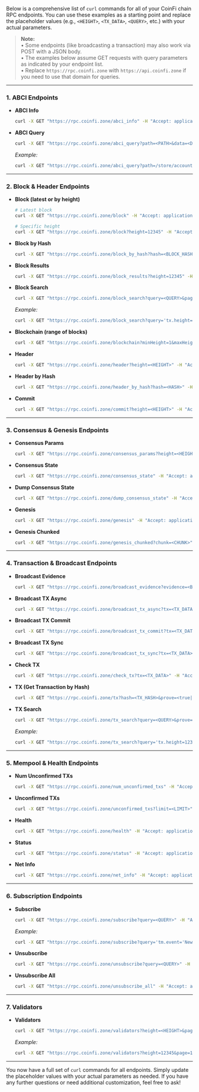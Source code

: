 Below is a comprehensive list of `curl` commands for all of your CoinFi chain RPC endpoints. You can use these examples as a starting point and replace the placeholder values (e.g., `<HEIGHT>`, `<TX_DATA>`, `<QUERY>`, etc.) with your actual parameters.

> **Note:**  
> • Some endpoints (like broadcasting a transaction) may also work via POST with a JSON body.  
> • The examples below assume GET requests with query parameters as indicated by your endpoint list.  
> • Replace `https://rpc.coinfi.zone` with `https://api.coinfi.zone` if you need to use that domain for queries.

---

### 1. ABCI Endpoints

- **ABCI Info**  
  ```sh
  curl -X GET "https://rpc.coinfi.zone/abci_info" -H "Accept: application/json"
  ```

- **ABCI Query**  
  ```sh
  curl -X GET "https://rpc.coinfi.zone/abci_query?path=<PATH>&data=<DATA>&height=<HEIGHT>&prove=<true|false>" -H "Accept: application/json"
  ```
  _Example:_  
  ```sh
  curl -X GET "https://rpc.coinfi.zone/abci_query?path=/store/accounts/key&data=abcdef&height=1000&prove=true" -H "Accept: application/json"
  ```

---

### 2. Block & Header Endpoints

- **Block (latest or by height)**  
  ```sh
  # Latest block
  curl -X GET "https://rpc.coinfi.zone/block" -H "Accept: application/json"
  
  # Specific height
  curl -X GET "https://rpc.coinfi.zone/block?height=12345" -H "Accept: application/json"
  ```

- **Block by Hash**  
  ```sh
  curl -X GET "https://rpc.coinfi.zone/block_by_hash?hash=<BLOCK_HASH>" -H "Accept: application/json"
  ```

- **Block Results**  
  ```sh
  curl -X GET "https://rpc.coinfi.zone/block_results?height=12345" -H "Accept: application/json"
  ```

- **Block Search**  
  ```sh
  curl -X GET "https://rpc.coinfi.zone/block_search?query=<QUERY>&page=<PAGE>&per_page=<PER_PAGE>&order_by=<ORDER>" -H "Accept: application/json"
  ```
  _Example:_  
  ```sh
  curl -X GET "https://rpc.coinfi.zone/block_search?query='tx.height=12345'&page=1&per_page=30&order_by=asc" -H "Accept: application/json"
  ```

- **Blockchain (range of blocks)**  
  ```sh
  curl -X GET "https://rpc.coinfi.zone/blockchain?minHeight=1&maxHeight=100" -H "Accept: application/json"
  ```

- **Header**  
  ```sh
  curl -X GET "https://rpc.coinfi.zone/header?height=<HEIGHT>" -H "Accept: application/json"
  ```

- **Header by Hash**  
  ```sh
  curl -X GET "https://rpc.coinfi.zone/header_by_hash?hash=<HASH>" -H "Accept: application/json"
  ```

- **Commit**  
  ```sh
  curl -X GET "https://rpc.coinfi.zone/commit?height=<HEIGHT>" -H "Accept: application/json"
  ```

---

### 3. Consensus & Genesis Endpoints

- **Consensus Params**  
  ```sh
  curl -X GET "https://rpc.coinfi.zone/consensus_params?height=<HEIGHT>" -H "Accept: application/json"
  ```

- **Consensus State**  
  ```sh
  curl -X GET "https://rpc.coinfi.zone/consensus_state" -H "Accept: application/json"
  ```

- **Dump Consensus State**  
  ```sh
  curl -X GET "https://rpc.coinfi.zone/dump_consensus_state" -H "Accept: application/json"
  ```

- **Genesis**  
  ```sh
  curl -X GET "https://rpc.coinfi.zone/genesis" -H "Accept: application/json"
  ```

- **Genesis Chunked**  
  ```sh
  curl -X GET "https://rpc.coinfi.zone/genesis_chunked?chunk=<CHUNK>" -H "Accept: application/json"
  ```

---

### 4. Transaction & Broadcast Endpoints

- **Broadcast Evidence**  
  ```sh
  curl -X GET "https://rpc.coinfi.zone/broadcast_evidence?evidence=<BASE64_ENCODED_EVIDENCE>" -H "Accept: application/json"
  ```

- **Broadcast TX Async**  
  ```sh
  curl -X GET "https://rpc.coinfi.zone/broadcast_tx_async?tx=<TX_DATA>" -H "Accept: application/json"
  ```

- **Broadcast TX Commit**  
  ```sh
  curl -X GET "https://rpc.coinfi.zone/broadcast_tx_commit?tx=<TX_DATA>" -H "Accept: application/json"
  ```

- **Broadcast TX Sync**  
  ```sh
  curl -X GET "https://rpc.coinfi.zone/broadcast_tx_sync?tx=<TX_DATA>" -H "Accept: application/json"
  ```

- **Check TX**  
  ```sh
  curl -X GET "https://rpc.coinfi.zone/check_tx?tx=<TX_DATA>" -H "Accept: application/json"
  ```

- **TX (Get Transaction by Hash)**  
  ```sh
  curl -X GET "https://rpc.coinfi.zone/tx?hash=<TX_HASH>&prove=<true|false>" -H "Accept: application/json"
  ```

- **TX Search**  
  ```sh
  curl -X GET "https://rpc.coinfi.zone/tx_search?query=<QUERY>&prove=<true|false>&page=<PAGE>&per_page=<PER_PAGE>&order_by=<ORDER>" -H "Accept: application/json"
  ```
  _Example:_  
  ```sh
  curl -X GET "https://rpc.coinfi.zone/tx_search?query='tx.height=12345'&prove=true&page=1&per_page=30&order_by=desc" -H "Accept: application/json"
  ```

---

### 5. Mempool & Health Endpoints

- **Num Unconfirmed TXs**  
  ```sh
  curl -X GET "https://rpc.coinfi.zone/num_unconfirmed_txs" -H "Accept: application/json"
  ```

- **Unconfirmed TXs**  
  ```sh
  curl -X GET "https://rpc.coinfi.zone/unconfirmed_txs?limit=<LIMIT>" -H "Accept: application/json"
  ```

- **Health**  
  ```sh
  curl -X GET "https://rpc.coinfi.zone/health" -H "Accept: application/json"
  ```

- **Status**  
  ```sh
  curl -X GET "https://rpc.coinfi.zone/status" -H "Accept: application/json"
  ```

- **Net Info**  
  ```sh
  curl -X GET "https://rpc.coinfi.zone/net_info" -H "Accept: application/json"
  ```

---

### 6. Subscription Endpoints

- **Subscribe**  
  ```sh
  curl -X GET "https://rpc.coinfi.zone/subscribe?query=<QUERY>" -H "Accept: application/json"
  ```
  _Example:_  
  ```sh
  curl -X GET "https://rpc.coinfi.zone/subscribe?query='tm.event='NewBlock'" -H "Accept: application/json"
  ```

- **Unsubscribe**  
  ```sh
  curl -X GET "https://rpc.coinfi.zone/unsubscribe?query=<QUERY>" -H "Accept: application/json"
  ```

- **Unsubscribe All**  
  ```sh
  curl -X GET "https://rpc.coinfi.zone/unsubscribe_all" -H "Accept: application/json"
  ```

---

### 7. Validators

- **Validators**  
  ```sh
  curl -X GET "https://rpc.coinfi.zone/validators?height=<HEIGHT>&page=<PAGE>&per_page=<PER_PAGE>" -H "Accept: application/json"
  ```
  _Example:_  
  ```sh
  curl -X GET "https://rpc.coinfi.zone/validators?height=12345&page=1&per_page=30" -H "Accept: application/json"
  ```

---

You now have a full set of `curl` commands for all endpoints. Simply update the placeholder values with your actual parameters as needed. If you have any further questions or need additional customization, feel free to ask!